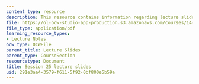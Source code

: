 ```yaml
---
content_type: resource
description: This resource contains information regarding lecture slide 25.
file: https://ol-ocw-studio-app-production.s3.amazonaws.com/courses/14-581-international-economics-i-spring-2013/291e3aa43579f6115f920bf800e5b59a_MIT14_581S13_Lecslides25.pdf
file_type: application/pdf
learning_resource_types:
- Lecture Notes
ocw_type: OCWFile
parent_title: Lecture Slides
parent_type: CourseSection
resourcetype: Document
title: Session 25 lecture slides
uid: 291e3aa4-3579-f611-5f92-0bf800e5b59a
---
```

